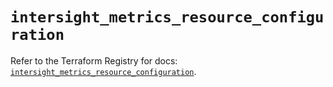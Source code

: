 # `intersight_metrics_resource_configuration`

Refer to the Terraform Registry for docs: [`intersight_metrics_resource_configuration`](https://registry.terraform.io/providers/ciscodevnet/intersight/1.0.71/docs/resources/metrics_resource_configuration).

